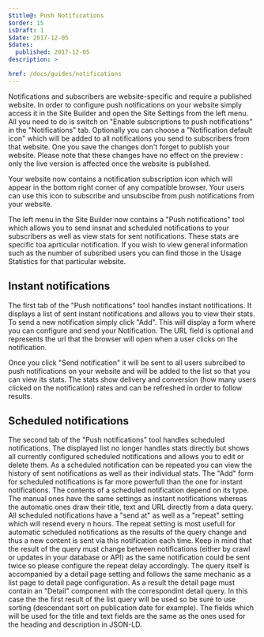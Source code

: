 ```yaml
---
$title@: Push Notifications
$order: 15
isDraft: 1
$date: 2017-12-05
$dates:
  published: 2017-12-05
description: >

href: /docs/guides/notifications
---
```


Notifications and subscribers are website-specific and require a published website. 
In order to configure push notifications on your website simply access it in the Site Builder and open the Site Settings from the left menu. All you need to do is switch on "Enable subscriptions to push notifications" in the "Notifications" tab. Optionally you can choose a "Notification default icon" which will be added to all notifications you send to subscribers from that website. One you save the changes don't forget to publish your website. Please note that these changes have no effect on the preview : only the live version is affected once the website is published.

Your website now contains a notification subscription icon which will appear in the bottom right corner of any compatible browser. Your users can use this icon to subscribe and unsubscibe from push notifications from your website.

The left menu in the Site Builder now contains a "Push notifications" tool which allows you to send insnat and scheduled notifications to your subscribers as well as view stats for sent notifications. These stats are specific toa aprticular notification. If you wish to view general information such as the number of subsribed users you can find those in the Usage Statistics for that particular website. 

## Instant notifications

The first tab of the "Push notifications" tool handles instant notifications. It displays a list of sent instant notifications and allows you to view their stats. To send a new notification simply click "Add". This will display a form where you can configure and send your Notification. The URL field is optional and represents the url that the browser will open when a user clicks on the notification.

Once you click "Send notification" it will be sent to all users subrcibed to push notifications on your website and will be added to the list so that you can view its stats. The stats show delivery and conversion (how many users clicked on the notification) rates and can be refreshed in order to follow results.

## Scheduled notifications

The second tab of the "Push notifications" tool handles scheduled notifications. The displayed list no longer handles stats directly but shows all currently configured scheduled notifications and allows you to edit or delete them. As a scheduled notification can be repeated you can view the history of sent notifications as well as their individual stats. The "Add" form for scheduled notifications is far more powerfull than the one for instant notifications. The contents of a scheduled notification depend on its type. The manual ones have the same settings as instant notifications whereas the automatic ones draw their title, text and URL directly from a data query. All scheduled notifications have a "send at" as well as a "repeat" setting which will resend every n hours. The repeat setting is most usefull for automatic scheduled notifications as the results of the query change and thus a new content is sent via this notification each time. Keep in mind that the result of the query must change between notifications (either by crawl or updates in your database or API) as the same notification could be sent twice so please configure the repeat delay accordingly. The query itself is accompanied by a detail page setting and follows the same mechanic as a list page to detail page configuration. As a result the detail page must contain an "Detail" component with the correspondint detail query. In this case the the first result of the list query will be used so be sure to use sorting (descendant sort on publication date for example). The fields which will be used for the title and text fields are the same as the ones used for the heading and description in JSON-LD. 
